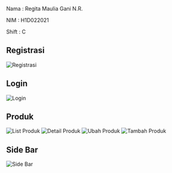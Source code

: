 Nama  : Regita Maulia Gani N.R.

NIM   : H1D022021

Shift : C

## Registrasi
![Registrasi](image.png)

## Login
![Login](image-1.png)

## Produk
![List Produk](image-2.png)
![Detail Produk](image-3.png)
![Ubah Produk](image-8.png)
![Tambah Produk](image-6.png)

## Side Bar
![Side Bar](image-9.png)
